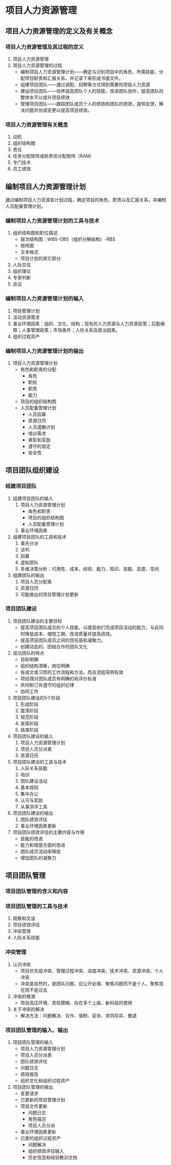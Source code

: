 # 项目人力资源管理

## 项目人力资源管理的定义及有关概念
### 项目人力资源管理及其过程的定义
1. 项目人力资源管理
2. 项目人力资源管理的过程
    - 编制项目人力资源管理计划——确定与识别项目中的角色、所需技能、分配项目职责和汇报关系，并记录下来形成书面文件。
    - 组建项目团队——通过调配、招聘等方式得到需要的项目人力资源
    - 建设项目团队——培养提高团队个人的技能，改进团队协作，提高团队的整体水平以提升项目绩效
    - 管理项目团队——跟踪团队成员个人的绩效和团队的绩效，提供反馈，解决问题并协调变更以提高项目绩效。
### 项目人力资源管理有关概念
1. 动机
2. 组织结构图
3. 责任
4. 任务分配矩阵或称责任分配矩阵（RAM）
5. 专门技术
6. 员工绩效

## 编制项目人力资源管理计划
通过编制项目人力资源宣计划过程，确定项目的角色、职责以及汇报关系，并编制人员配备管理计划。
### 编制项目人力资源管理计划的工具与技术
1. 组织结构图和职位描述
    - 层次结构图：WBS-OBS（组织分解结构）-RBS
    - 矩阵图
    - 文本格式
    - 项目计划的其它部分
2. 人际交往
3. 组织理论
4. 专家判断
5. 会议
### 编制项目人力资源管理计划的输入
1. 项目管理计划
2. 活动资源需求
3. 事业环境因素：组织、文化、结构；现有的人力资源与人力资源政策；后勤保障；人事管理政策；市场条件；人际关系及政治因素。
4. 组织过程资产
### 编制项目人力资源管理计划的输出
1. 项目人力资源管理计划
    - 角色和职责的分配
        - 角色
        - 职权
        - 职责
        - 能力
    - 项目的组织结构图
    - 人员配备管理计划
        - 人员招募
        - 资源日历
        - 人员遣散计划
        - 培训需求
        - 表彰和奖励
        - 遵守的规定
        - 安全性

## 项目团队组织建设
### 组建项目团队
1. 组建项目团队的输入
    1. 项目人力资源管理计划
        - 角色和职责
        - 项目的组织结构图
        - 人员配备管理计划
    2. 事业环境因素
2. 组建项目团队的工具和技术
    1. 事先分派
    2. 谈判
    3. 招募
    4. 虚拟团队
    5. 多维决策分析：可用性、成本、经验、能力、知识、技能、态度、空间
3. 组建团队的输出
    1. 项目人员分配表
    2. 资源日历
    3. 可能做出的项目管理计划更新
### 项目团队建设
1. 项目团队建设的主要目标
    - 提高项目团队成员的个人技能，以提高他们完成项目活动的能力，与此同时降低成本、缩短工期、改进质量并提高绩效。
    - 提高项目团队成员之间的信任感和凝聚力。
    - 创建动态的、团结合作的团队文化
2. 成功团队的特点
    - 目标明确
    - 组织结构清晰，岗位明确
    - 有成文或习惯的工作流程和方法，而且流程简明有效
    - 项经理对团队成员有明确的和评价标准
    - 共同制订并遵守的组织纪律
    - 协同工作
3. 项目团队建设的5个阶段
    1. 形成阶段
    2. 震荡阶段
    3. 规范阶段
    4. 发挥阶段
    5. 结束阶段
4. 项目团队建设的输入
    1. 项目人力资源管理计划
    2. 项目人员分派表
    3. 资源日历
5. 项目团队建设的工具与技术
    1. 人际关系技能
    2. 培训
    3. 团队建设活动
    4. 基本规则
    5. 集中办公
    6. 认可与奖励
    7. 从事测评工具
6. 项目团队建设的输出
    1. 团队绩效评估
    2. 事业环境因素更新
7. 项目团队绩效评估的主要内容与作用
    - 技能的改进
    - 能力和情感方面的改进
    - 团队成员流动率降低
    - 增加团队的凝聚力
    
## 项目团队管理
### 项目团队管理的含义和内容
### 项目团队管理的工具与技术
1. 观察和交谈
2. 项目绩效评估
3. 冲突管理
4. 人际关系技能
### 冲突管理
1. 认识冲突
    - 项目优先级冲突、管理过程冲突、进度冲突、技术冲突、资源冲突、个人冲突
    - 冲突是自然的，是团队问题，应公开处理、聚焦问题而不是个人，聚焦现在而不是过去
2. 冲突的根源
    - 项目高压环境、责任模糊、存在多个上级、新科技的使用
3. 关于冲突的解决
    - 解决方法：问题解决、合作、强制、妥协、求同存异、撤退
### 项目团队管理的输入、输出
1. 项目团队管理的输入
    - 项目人力资源管理计划
    - 项目人员分派表
    - 团队绩效评估
    - 问题日志
    - 绩效报告
    - 组织文化和组织过程资产
2. 项目团队管理的输出
    - 变更请求
    - 已更新的项目管理计划
    - 项目文件更新
        - 问题日志
        - 角色描述
        - 项目人员分派
    - 事业环境因素更新
    - 已更的组织过程资产
        - 问题解决
        - 组织绩效评估输入
        - 历史信息和经验教训文档
